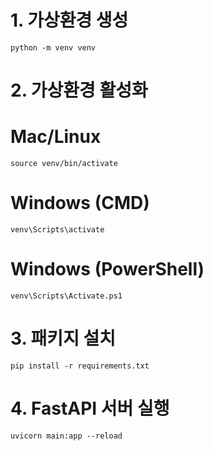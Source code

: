 # 1. 가상환경 생성
```
python -m venv venv
```

# 2. 가상환경 활성화
# Mac/Linux
```
source venv/bin/activate
```
# Windows (CMD)
```
venv\Scripts\activate
```
# Windows (PowerShell)
```
venv\Scripts\Activate.ps1
```

# 3. 패키지 설치
```
pip install -r requirements.txt
```

# 4. FastAPI 서버 실행
```
uvicorn main:app --reload
```